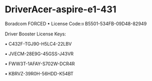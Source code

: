 # DriverAcer-aspire-e1-431
Boradcom FORCED
• License Code:ย B5501-534FB-09D48-82949

Driver Booster License Keys:

• C432F-TGJ90-H5LC4-22LBV

• JVECM-28E9G-45GSS-J43VR

• FWW3T-1AFAY-S702W-DCR4R

• KBRVZ-39R0H-56HDD-K54BT
